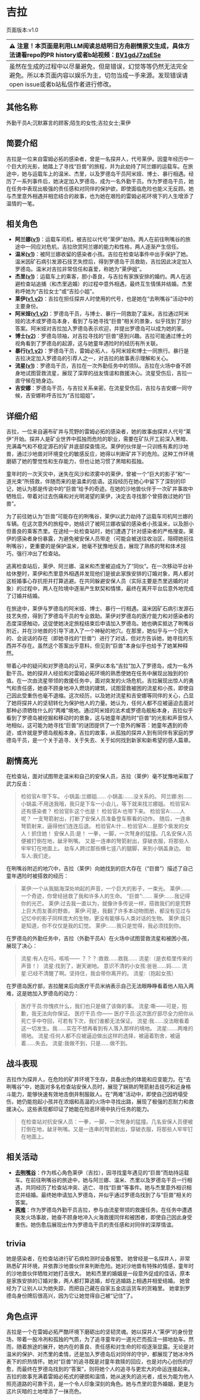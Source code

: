 # 吉拉
页面版本:v1.0
 

| :warning: 注意！本页面是利用LLM阅读总结明日方舟剧情原文生成，具体方法请看repo的PR history或者b站视频：[BV1gdJ7zqESe](https://www.bilibili.com/video/BV1gdJ7zqESe/)         |
|:----------------------------|
| 虽然在生成的过程中以尽量避免，但是错误，幻觉等等仍然无法完全避免。所以本页面内容以娱乐为主，切勿当成一手来源。发现错误请open issue或者b站私信作者进行修改。|



## 其他名称
外勤干员A;沉默寡言的顾客;陌生的女性;吉拉女士;莱伊
## 简要介绍
吉拉是一位来自雷姆必拓的感染者，曾是一名探井人，代号莱伊。因童年经历中一个巨大的光影，她踏上了寻找“巨兽”的旅程，并为此劫持了阿兰娜的运载车。在旅途中，她与运载车上的温米、杰里，以及罗德岛干员阿米娅、博士、暴行相遇。经历了一系列事件后，她决定加入罗德岛，成为一名外勤干员。作为罗德岛干员，她在任务中表现出极强的责任感和对同伴的保护欲，即使面临危险也能义无反顾。她与杰里意外相遇并相恋结合的故事，也为她在艰险的雷姆必拓环境下的人生增添了温情的一笔。
## 相关角色
-   **阿兰娜([v1](char_4178_alanna.md))**：运载车司机，被吉拉以代号“莱伊”劫持。两人在前往咧嘴谷的旅途中一同应对危机，吉拉欣赏阿兰娜的能力和性格，两人逐渐产生信任。
-   **温米([v1](char_4081_warmy.md))**：被阿兰娜收留的感染者小孩。吉拉在检查站事件中出手保护了她。温米因矿石病引发源石技艺失控后，得到罗德岛干员救助，吉拉因此决定加入罗德岛。温米对吉拉非常信任和喜爱，称她为“莱伊姐”。
-   **杰里([v1](extended_char_jie_li.md))**：运载车上的乘客，胆小善良，与吉拉有家族安排的婚约。两人在逃避检查站追捕（和杰里逃婚）的过程中意外相遇，最终互生情愫并结婚。杰里称呼她为“吉拉女士”或“吉拉小姐”。
-   **莱伊([v1](char_4117_ray.md),[v2](../char_v3/char_4117_ray.md))**：吉拉在担任探井人时使用的代号，也是她在“去咧嘴谷”活动中的主要身份。
-   **阿米娅([v1](char_002_amiya.md),[v2](../char_v3/char_002_amiya.md))**：罗德岛干员，与博士、暴行一同救助了温米。吉拉通过阿米娅的法术或罗德岛本身，看到了与她寻找“巨兽”相关的景象，似乎找到了部分答案。阿米娅对吉拉加入罗德岛表示欢迎，并提出罗德岛可以成为她的家。
-   **博士([v2](../char_v3/extended_char_bo_shi.md))**：罗德岛领袖，对吉拉寻找的“巨兽”感到兴趣。吉拉可能通过博士的视角看到了罗德岛的起源，这与她童年遇险时的经历有所关联。
-   **暴行([v1](char_230_savage.md),[v2](../char_v3/char_230_savage.md))**：罗德岛干员，雷姆必拓人，与阿米娅和博士一同旅行。暴行是吉拉决定加入罗德岛的引荐人之一，对吉拉的故事表示理解和关心。
-   **流星([v1](char_126_shotst.md))**：罗德岛干员，吉拉在一次外勤任务中的领队。吉拉在火场中奋不顾身地试图营救流星，展现了深厚的战友情谊和救援决心。流星受伤后，吉拉一直守候在她身边。
-   **吉安娜**：罗德岛干员，与吉拉关系亲密。在流星受伤后，吉拉与吉安娜一同守候，吉安娜称呼吉拉为“吉拉姐姐”。
## 详细介绍
吉拉，一位来自遍布矿井与荒野的雷姆必拓的感染者，她的故事由探井人代号“莱伊”开始。探井人是矿业世界中孤独而危险的职业，需要在矿队开工前深入黑暗、充满毒气和不稳定源石的矿井底部探查情况。莱伊的伙伴是一只训练有素的沙地兽，通过沙地兽对环境变化的敏感反应，她得以判断矿井下的危险。这种工作环境磨砺了她的警觉性和生存能力，但也让她习惯了黑暗和孤独。

童年时的一次天灾中，迷失在风沙和浓雾中的莱伊，曾被一个“巨大的影子”和“一道光束”所搭救，伴随而来的是温柔的低语。这段经历在她心中留下了深刻的印记，她认为那是传说中的“巨兽”给予的奇迹。在她的沙地兽伙伴于一次矿井事故中牺牲后，带着对过去伤痛和对光明渴望的莱伊，决定去寻找那个曾搭救过她的“巨兽”。

为了前往她认为“巨兽”可能存在的咧嘴谷，莱伊以武力劫持了运载车司机阿兰娜的车辆。在这次意外的旅程中，她结识了被阿兰娜收留的感染者小孩温米，以及胆小但善良的乘客杰里。在途经一处检查站时，她们遭遇了针对感染者的严格搜查。莱伊的感染者身份暴露，为避免被安保人员带走（可能会被送往收治区，阻碍她前往咧嘴谷），更重要的是保护温米，她毫不犹豫地反击，展现了熟练的弩和体术技巧，强行冲出了检查站。

逃离检查站后，莱伊、阿兰娜、温米和杰里被迫成为了“同伙”。在一次移动平台补给休整时，莱伊和杰里意外相遇并发现他们是彼此家族安排的订婚对象，两人都对这桩婚事心存抗拒并打算逃避。在共同躲避安保人员（实际主要是杰里逃婚的对象）的过程中，两人在险境中逐渐产生默契和情愫，最终在离开平台后意外地完成了订婚并结婚。

在旅途中，莱伊与罗德岛的阿米娅、博士、暴行一行相遇。温米因矿石病引发源石技艺失控，得到了罗德岛干员的专业救助。莱伊对罗德岛的医疗能力和对感染者的态度深感触动，这促使她决定旅程结束后申请加入罗德岛。她也确实抵达了咧嘴谷附近，并在沙地兽的引导下进入了一个神秘的地穴。在那里，她似乎与一个巨大的、会说话的存在（即她寻找的“巨兽”）进行了对话，但对方告诉她，她寻找的东西并不存在。虽然这个答案出乎意料，但见到“巨兽”本身似乎也给予了她某种释然。

带着心中的疑问和对罗德岛的认可，莱伊以本名“吉拉”加入了罗德岛，成为一名外勤干员。她的探井人经验和对雷姆必拓环境的熟悉使她在任务中展现出独到的价值。在一次由流星带领的救援任务中，面对突发的火场危机，吉拉展现出惊人的勇气和责任感，她奋不顾身地冲入燃烧的建筑，试图营救被困的流星和小孩，即使自己因此受重伤也毫不退缩。这次经历，以及她对流星和吉安娜等同伴的关心，凸显了她将探井人的坚韧转化为保护他人的力量。她认为，任何人都不应被逼迫去面对那种必须牺牲什么的“两难”境地。通过阿米娅的法术或罗德岛舰船本身，吉拉似乎看到了罗德岛被挖掘和移动时的景象，这与她童年遇险时“巨兽”的光影和声音惊人地相似，这可能为她寻找“巨兽”的谜团提供了一个意外的解答：她童年遇到的奇迹，或许就是罗德岛舰船本身。吉拉的故事，从孤独的探井人到有同伴有家庭的罗德岛干员，是一个关于追寻、关于失去、关于如何找到新家和新希望的感人篇章。
## 剧情高光
在检查站，面对试图带走温米和自己的安保人员，吉拉（莱伊）毫不犹豫地采取了武力反击：
> 检验官A:带下车。
> 小锅盖:兰娜姐......
> 小锅盖:......没关系的。
> 阿兰娜:别......
> 小锅盖:不用送我哦，我只是下车一小会儿，等下就来找兰娜姐。
> 检验官A:还有感染者？
> 检验官B:这个也是！
> 检验官A:也带下来。
> 检验官A:......人呢？
> 一支弩箭射出，打断了安保人员准备登车察看的动作。
> 随后，一连串弩箭射来，逼得他们连连后退。
> 检验官A:什...
> 检验官A:...是那个紫发的女人！抓住她！
> 安保人员:是！
> 一拳，一脚，一次弩身的猛撞。几名安保人员便被打倒在地，龇牙咧嘴。
> 又是一连串的弩箭射出，穿破衣服，将那些人牢牢钉在地面上。
> 劫车人跨过那些横七竖八的腿脚，来到小锅盖身边。
> 劫车人:我们走。

在咧嘴谷附近的地穴中，吉拉（莱伊）向她找到的巨大存在（“巨兽”）描述了自己童年遇险时被搭救的经历：
> 莱伊:一个从我脑海深处响起的声音，一个巨大的影子，一束光。
> 莱伊:......一个奇迹，你曾经拯救了我和许多人的生命。
> “巨兽”:......
> 莱伊:......我记得你的光芒。
> 莱伊:过去我一直以为，就像许多传说一样，搭救我们的是荒野上巨大而友善的野兽。
> 莱伊:可是，我翻了许多本动物图册，都没有见过与记忆中的影子同样庞大的生物，更没有能够与人类对话的生物。
> 莱伊:我只是知道，你不仅仅是我的幻觉。
> 莱伊:......我只是觉得，我必须找到你。

在罗德岛的外勤任务中，吉拉（外勤干员A）在火场中试图营救流星和被困小孩，展现了决心：
> 流星:有人在吗，咳咳——
> ？？？:救救......救我......
> 流星:（是衣柜里传来的声音！）
> 流星:找到了，谢天谢地。
> 意识不清的小女孩:爸爸......妈......
> 流星:已经不清醒了啊。坚持住，我会带你离开的。
> 流星:（抱起女孩）

在罗德岛医疗部，吉拉醒来后向医疗干员米纳表示自己无法眼睁睁看着他人陷入两难，这是她加入罗德岛的动力：
> 医疗干员:你愧疚什么，我们也只是做了该做的事。
> 流星:嘶——可是，抱歉，我无法向你保证。
> 医疗干员:你——
> 医疗干员:这次医疗部尽全力把你从死亡手中夺回，可若有下次，我们谁都无法保证。
> 流星:我......没法眼看着这一切发生。我......实在不想再看到有人落入那样的境地。
> 流星:......两难的境地。
> 流星:任何人都不应被逼迫做出这样的选择，被逼着割舍，被逼着......失去。
> 流星:我做不到，只是......做不到。
## 战斗表现
吉拉作为探井人，在危险的矿井环境下生存，具备出色的体能和应变能力。在“去咧嘴谷”中，她面对多名检查站安保人员时，展现了娴熟的弩箭射击技巧和近身格斗能力，能够快速有效地击倒并制服敌人。在“两难”活动中，即使自己因坍塌受伤，她仍能抱起小孩并在浓烟和高温的火场中寻找出路，展现了极强的忍耐力和救援决心。这些表现都印证了她能在险恶环境中执行任务的能力。
> 在检查站对抗安保人员：一拳，一脚，一次弩身的猛撞。几名安保人员便被打倒在地，龇牙咧嘴。又是一连串的弩箭射出，穿破衣服，将那些人牢牢钉在地面上。
## 相关活动
-   **[去咧嘴谷](../stories/act16mini.md)**：作为核心角色莱伊（吉拉），因寻找童年遇见的“巨兽”而劫持运载车。在前往咧嘴谷的旅途中，她与阿兰娜、温米、杰里以及罗德岛干员一行相遇，共同经历了检查站冲突、逃亡、寻找“巨兽”等事件。她与杰里意外相识相恋并结婚。最终她申请加入罗德岛，并似乎通过罗德岛找到了与“巨兽”相关的答案。
-   **[两难](../stories/story_shotst_set_2.md)**：作为罗德岛外勤干员吉拉，参与由流星带领的救援任务。在任务中遭遇突发火场事故，她奋不顾身地冲入火海救援同伴和被困者，即使自己因此身受重伤。她伤愈后展现出作为罗德岛干员的责任感和对同伴的深厚情谊。
## trivia
她是感染者，在检查站进行矿石病检测时设备报警。
她曾经是一名探井人，非常熟悉矿井环境，并依靠沙地兽伙伴来判断危险。她对沙地兽有特殊的情感，童年时的沙地兽伙伴牺牲对她打击很大。
她和杰里的婚姻是一段意外促成的佳话，原本是家族安排的订婚对象，两人都打算逃婚，却在逃婚路上相遇并相爱结婚。
她曾经为了让别人以为她失踪，而把自己藏在自家五金店运货车的货箱里。
她拿到罗德岛身份牌后很高兴，因为它让她觉得自己被“记住”了。
## 角色点评
吉拉是一个在雷姆必拓严酷环境下磨砺出的坚韧灵魂。她以探井人“莱伊”的身份登场，带着一股冷冽和孤独的气质，为了追寻童年的一道光芒而孤注一掷地劫车。然而，随着旅途的展开，她内在的善良、责任感和对生命的珍视逐渐显露。无论是对温米的保护、对杰里的柔情，还是加入罗德岛后对同伴的守护，都展现了她冰冷外表下的炽热情怀。她对“巨兽”的追寻既是对童年救赎的回应，也是对内心创伤的疗愈，而最终在罗德岛找到的“答案”，则将她个人的追寻与更宏大的命运连接起来。吉拉的故事充满着雷姆必拓式的硬朗和温情，她从迷失的追光者，成长为能为他人照亮道路的可靠干员，是一个令人印象深刻的角色。她与杰里的意外婚姻，更是为这片灰暗的土地增添了一抹亮色。
